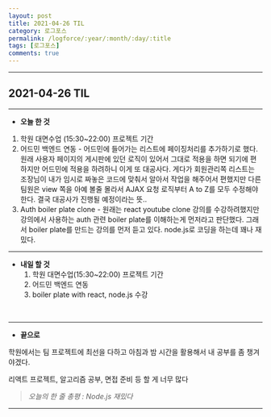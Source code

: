 ```yaml
---
layout: post
title: 2021-04-26 TIL
category: 로그포스
permalink: /logforce/:year/:month/:day/:title
tags: [로그포스]
comments: true
---
```


---

## 2021-04-26 TIL

---

- **오늘 한 것**
1. 학원 대면수업 (15:30~22:00) 프로젝트 기간
  2. 어드민 백엔드 연동 - 어드민에 들어가는 리스트에 페이징처리를 추가하기로 했다. 원래 사용자 페이지의 게시판에 있던 로직이 있어서 그대로 적용을 하면 되기에 편하지만 어드민에 적용을 하려하니 이게 또 대공사다. 게다가 회원관리쪽 리스트는 조장님이 내가 임시로 짜놓은 코드에 맞춰서 알아서 작업을 해주어서 편했지만 다른 팀원은 view 쪽을 아예 볼줄 몰라서 AJAX 요청 로직부터 A to Z를 모두 수정해야한다. 결국 대공사가 진행될 예정이라는 뜻.. 
  3. Auth boiler plate clone - 원래는 react youtube clone 강의를 수강하려했지만 강의에서 사용하는 auth 관련 boiler plate를 이해하는게 먼저라고 판단했다. 그래서 boiler plate를 만드는 강의를 먼저 듣고 있다. node.js로 코딩을 하는데 꽤나 재밌다.

---

- **내일 할 것**
  1. 학원 대면수업(15:30~22:00) 프로젝트 기간
  2. 어드민 백엔드 연동
  3. boiler plate with react, node.js 수강

<br>

---

- **끝으로**

학원에서는 팀 프로젝트에 최선을 다하고 아침과 밤 시간을 활용해서 내 공부를 좀 챙겨야겠다.

리액트 프로젝트, 알고리즘 공부, 면접 준비 등 할 게 너무 많다

> _오늘의 한 줄 총평 : Node.js 재밌다_

---